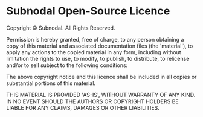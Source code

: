 # Subnodal Open-Source Licence
Copyright &copy; Subnodal. All Rights Reserved.

Permission is hereby granted, free of charge, to any person obtaining a copy
of this material and associated documentation files (the 'material'), to
apply any actions to the copied material in any form, including without
limitation the rights to use, to modify, to publish, to distribute, to
relicense and/or to sell subject to the following conditions:

The above copyright notice and this licence shall be included in all copies
or substantial portions of this material.

THIS MATERIAL IS PROVIDED 'AS-IS', WITHOUT WARRANTY OF ANY KIND. IN NO EVENT
SHOULD THE AUTHORS OR COPYRIGHT HOLDERS BE LIABLE FOR ANY CLAIMS, DAMAGES OR
OTHER LIABILITIES.